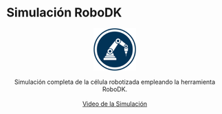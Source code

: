 # Simulación RoboDK
<p align="center">      
  <img height=100 width=100 align="center" src="../assets/images/robodk_logo.jpg" />
  <br> <br>
  Simulación completa de la célula robotizada empleando la herramienta RoboDK.
  <br> <br>
  <a href="https://youtu.be/DR9Hm8acyPI?si=flaHW0xUI_p496Vz">Video de la Simulación</a>
</p>
